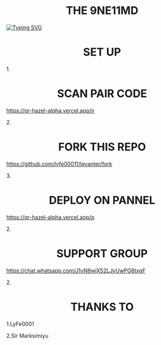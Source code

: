 <h1 align="center"> THE 9NE11MD  </h1>
<p align="center">  


  
<a href="https://git.io/typing-svg"><img src="https://readme-typing-svg.demolab.com?font=Black+Ops+One&size=50&pause=1000&color=1BAFBAFF&center=true&width=910&height=100&lines=THANKS FOR CHOOSING +9NE11-MD;MULTI+DEVICE+WHATSAPP+BOT;CREATED+BY+MARK+SIMIYU;RELEASED+22.8.2024" alt="Typing SVG" /></a>
  </p>


<h1 align="center"> SET UP  </h1>
<p align="center">  



1.<h1 align="center">SCAN PAIR CODE </h1>
<p align="center">  

   

https://qr-hazel-alpha.vercel.app/ir

2.<h1 align="center"> FORK THIS REPO   </h1>
<p align="center">  

 
https://github.com/lyfe00011/levanter/fork

3.<h1 align="center"> DEPLOY ON PANNEL   </h1>
<p align="center">

https://qr-hazel-alpha.vercel.app/p

 


2.<h1 align="center"> SUPPORT GROUP   </h1>
<p align="center">

https://chat.whatsapp.com/J1vN8wjX52LJyUwPG6txgF


2.<h1 align="center"> THANKS TO   </h1>
<p align="center">

1.LyFe0001 


2.Sir Marksimiyu